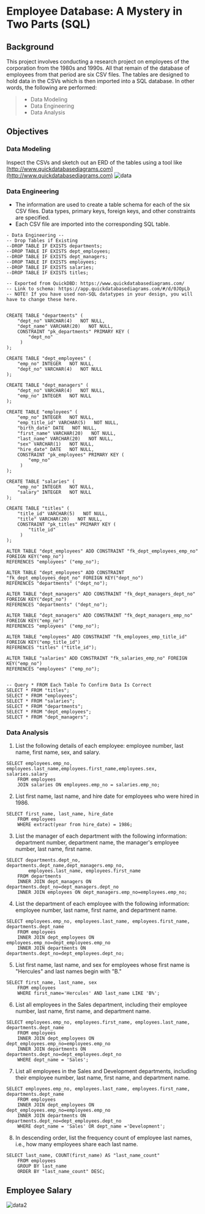 # Employee Database: A Mystery in Two Parts (SQL)

## Background 
This project involves conducting a research project on employees of the corporation from the 1980s and 1990s. All that remain of the database of employees from that period are six CSV files. The tables are designed to hold data in the CSVs which is then imported into a SQL database. In other words, the following are performed:
>   * Data Modeling
>   * Data Engineering
>   * Data Analysis

## Objectives 
### Data Modeling 
Inspect the CSVs and sketch out an ERD of the tables using a tool like [http://www.quickdatabasediagrams.com](http://www.quickdatabasediagrams.com)
![data](EmployeeSQL/ERD/employees_erd1.png)

### Data Engineering 
* The information are used to create a table schema for each of the six CSV files. Data types, primary keys, foreign keys, and other constraints are specified.
* Each CSV file are imported into the corresponding SQL table.

```
- Data Engineering --
-- Drop Tables if Existing
--DROP TABLE IF EXISTS departments;
--DROP TABLE IF EXISTS dept_employees;
--DROP TABLE IF EXISTS dept_managers;
--DROP TABLE IF EXISTS employees;
--DROP TABLE IF EXISTS salaries;
--DROP TABLE IF EXISTS titles;

-- Exported from QuickDBD: https://www.quickdatabasediagrams.com/
-- Link to schema: https://app.quickdatabasediagrams.com/#/d/0JOpLb
-- NOTE! If you have used non-SQL datatypes in your design, you will have to change these here.


CREATE TABLE "departments" (
    "dept_no" VARCHAR(4)   NOT NULL,
    "dept_name" VARCHAR(20)   NOT NULL,
    CONSTRAINT "pk_departments" PRIMARY KEY (
        "dept_no"
     )
);

CREATE TABLE "dept_employees" (
    "emp_no" INTEGER   NOT NULL,
    "dept_no" VARCHAR(4)   NOT NULL
);

CREATE TABLE "dept_managers" (
    "dept_no" VARCHAR(4)   NOT NULL,
    "emp_no" INTEGER   NOT NULL
);

CREATE TABLE "employees" (
    "emp_no" INTEGER   NOT NULL,
    "emp_title_id" VARCHAR(5)   NOT NULL,
    "birth_date" DATE   NOT NULL,
    "first_name" VARCHAR(20)   NOT NULL,
    "last_name" VARCHAR(20)   NOT NULL,
    "sex" VARCHAR(1)   NOT NULL,
    "hire_date" DATE   NOT NULL,
    CONSTRAINT "pk_employees" PRIMARY KEY (
        "emp_no"
     )
);

CREATE TABLE "salaries" (
    "emp_no" INTEGER   NOT NULL,
    "salary" INTEGER   NOT NULL
);

CREATE TABLE "titles" (
    "title_id" VARCHAR(5)   NOT NULL,
    "title" VARCHAR(20)   NOT NULL,
    CONSTRAINT "pk_titles" PRIMARY KEY (
        "title_id"
     )
);

ALTER TABLE "dept_employees" ADD CONSTRAINT "fk_dept_employees_emp_no" FOREIGN KEY("emp_no")
REFERENCES "employees" ("emp_no");

ALTER TABLE "dept_employees" ADD CONSTRAINT "fk_dept_employees_dept_no" FOREIGN KEY("dept_no")
REFERENCES "departments" ("dept_no");

ALTER TABLE "dept_managers" ADD CONSTRAINT "fk_dept_managers_dept_no" FOREIGN KEY("dept_no")
REFERENCES "departments" ("dept_no");

ALTER TABLE "dept_managers" ADD CONSTRAINT "fk_dept_managers_emp_no" FOREIGN KEY("emp_no")
REFERENCES "employees" ("emp_no");

ALTER TABLE "employees" ADD CONSTRAINT "fk_employees_emp_title_id" FOREIGN KEY("emp_title_id")
REFERENCES "titles" ("title_id");

ALTER TABLE "salaries" ADD CONSTRAINT "fk_salaries_emp_no" FOREIGN KEY("emp_no")
REFERENCES "employees" ("emp_no");


-- Query * FROM Each Table To Confirm Data Is Correct
SELECT * FROM "titles"; 
SELECT * FROM "employees"; 
SELECT * FROM "salaries"; 
SELECT * FROM "departments"; 
SELECT * FROM "dept_employees"; 
SELECT * FROM "dept_managers"; 
```

### Data Analysis

1. List the following details of each employee: employee number, last name, first name, sex, and salary.
```
SELECT employees.emp_no, employees.last_name,employees.first_name,employees.sex, salaries.salary
	FROM employees
	JOIN salaries ON employees.emp_no = salaries.emp_no;
```

2. List first name, last name, and hire date for employees who were hired in 1986.
```
SELECT first_name, last_name, hire_date
	FROM employees
	WHERE extract(year from hire_date) = 1986;
```

3. List the manager of each department with the following information: department number, department name, the manager's employee number, last name, first name.
```
SELECT departments.dept_no, departments.dept_name,dept_managers.emp_no, 
		employees.last_name, employees.first_name 
	FROM departments 
	INNER JOIN dept_managers ON departments.dept_no=dept_managers.dept_no
	INNER JOIN employees ON dept_managers.emp_no=employees.emp_no; 
```

4. List the department of each employee with the following information: employee number, last name, first name, and department name.
```
SELECT employees.emp_no, employees.last_name, employees.first_name, departments.dept_name
	FROM employees 
	INNER JOIN dept_employees ON employees.emp_no=dept_employees.emp_no
	INNER JOIN departments ON departments.dept_no=dept_employees.dept_no; 
```

5. List first name, last name, and sex for employees whose first name is "Hercules" and last names begin with "B."
```
SELECT first_name, last_name, sex
	FROM employees 
	WHERE first_name='Hercules' AND last_name LIKE 'B%'; 
```

6. List all employees in the Sales department, including their employee number, last name, first name, and department name.
```
SELECT employees.emp_no, employees.first_name, employees.last_name, departments.dept_name
	FROM employees
	INNER JOIN dept_employees ON dept_employees.emp_no=employees.emp_no
	INNER JOIN departments ON departments.dept_no=dept_employees.dept_no
	WHERE dept_name = 'Sales'; 
```

7. List all employees in the Sales and Development departments, including their employee number, last name, first name, and department name.
```
SELECT employees.emp_no, employees.last_name, employees.first_name, departments.dept_name
	FROM employees
	INNER JOIN dept_employees ON dept_employees.emp_no=employees.emp_no
	INNER JOIN departments ON departments.dept_no=dept_employees.dept_no
	WHERE dept_name = 'Sales' OR dept_name ='Development'; 
```

8. In descending order, list the frequency count of employee last names, i.e., how many employees share each last name.
```
SELECT last_name, COUNT(first_name) AS "last_name_count"
	FROM employees
	GROUP BY last_name
	ORDER BY "last_name_count" DESC;
```


## Employee Salary
![data2](EmployeeSQL/Bonus/SalariesVsTitles.png)
